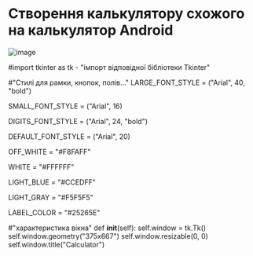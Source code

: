 # Створення калькулятору схожого на калькулятор Android

![image](https://user-images.githubusercontent.com/86946026/125194680-02b13000-e25b-11eb-8681-a29e568456e5.png)

#import tkinter as tk - "імпорт відповідної бібліотеки Tkinter"

#"Стилі для рамки, кнопок, полів..."
LARGE_FONT_STYLE = ("Arial", 40, "bold")

SMALL_FONT_STYLE = ("Arial", 16)

DIGITS_FONT_STYLE = ("Arial", 24, "bold")

DEFAULT_FONT_STYLE = ("Arial", 20)

OFF_WHITE = "#F8FAFF"

WHITE = "#FFFFFF"

LIGHT_BLUE = "#CCEDFF"

LIGHT_GRAY = "#F5F5F5"

LABEL_COLOR = "#25265E"

#"характеристика вікна"
    def __init__(self):
        self.window = tk.Tk()
        self.window.geometry("375x667")
        self.window.resizable(0, 0)
        self.window.title("Calculator")

